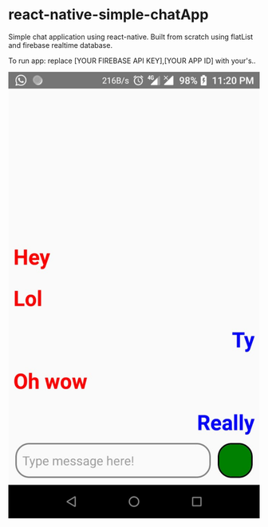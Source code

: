 # react-native-simple-chatApp
Simple chat application using react-native. Built from scratch using flatList and firebase realtime database.

To run app:
replace [YOUR FIREBASE API KEY],[YOUR APP ID] with your's..

![Demo screen shot:](https://raw.githubusercontent.com/ssd39/react-native-simple-chatApp/master/chatDemo.jpeg )
